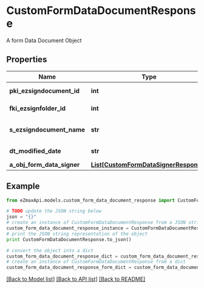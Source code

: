 # CustomFormDataDocumentResponse

A form Data Document Object 

## Properties
Name | Type | Description | Notes
------------ | ------------- | ------------- | -------------
**pki_ezsigndocument_id** | **int** | The unique ID of the Ezsigndocument | 
**fki_ezsignfolder_id** | **int** | The unique ID of the Ezsignfolder | 
**s_ezsigndocument_name** | **str** | The name of the document that will be presented to Ezsignfoldersignerassociations | 
**dt_modified_date** | **str** | The date and time at which the object was last modified | 
**a_obj_form_data_signer** | [**List[CustomFormDataSignerResponse]**](CustomFormDataSignerResponse.md) |  | 

## Example

```python
from eZmaxApi.models.custom_form_data_document_response import CustomFormDataDocumentResponse

# TODO update the JSON string below
json = "{}"
# create an instance of CustomFormDataDocumentResponse from a JSON string
custom_form_data_document_response_instance = CustomFormDataDocumentResponse.from_json(json)
# print the JSON string representation of the object
print CustomFormDataDocumentResponse.to_json()

# convert the object into a dict
custom_form_data_document_response_dict = custom_form_data_document_response_instance.to_dict()
# create an instance of CustomFormDataDocumentResponse from a dict
custom_form_data_document_response_form_dict = custom_form_data_document_response.from_dict(custom_form_data_document_response_dict)
```
[[Back to Model list]](../README.md#documentation-for-models) [[Back to API list]](../README.md#documentation-for-api-endpoints) [[Back to README]](../README.md)


